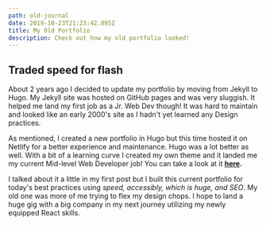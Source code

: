 ```yaml
---
path: old-journal
date: 2019-10-23T21:23:42.895Z
title: My Old Portfolio
description: Check out how my old portfolio looked!
---
```

## Traded speed for flash

About 2 years ago I decided to update my portfolio by moving from Jekyll to Hugo.  My Jekyll site was hosted on GitHub pages and was very sluggish. It helped me land my first job as a Jr. Web Dev though!  It was hard to maintain and looked like an early 2000's site as I hadn't yet learned any Design practices. 

As mentioned, I created a new portfolio in Hugo but this time hosted it on Netlify for a better experience and maintenance.   Hugo was a lot better as well.  With a bit of a learning curve I created my own theme and it landed me my current Mid-level Web Developer job!  You can take a look at it [**here**](https://old-journal.netlify.com/)**.**

I talked about it a little in my first post but I built this current portfolio for today's best practices using _speed, accessibly, which is huge, and SEO_. My old one was more of me trying to flex my design chops.  I hope to land a huge gig with a big company in my next journey utilizing my newly equipped React skills.
